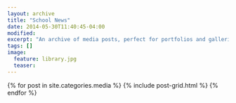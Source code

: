 ```yaml
---
layout: archive
title: "School News"
date: 2014-05-30T11:40:45-04:00
modified:
excerpt: "An archive of media posts, perfect for portfolios and galleries."
tags: []
image:
  feature: library.jpg
  teaser:
---
```


<div class="tiles">
{% for post in site.categories.media %}
  {% include post-grid.html %}
{% endfor %}
</div><!-- /.tiles -->
